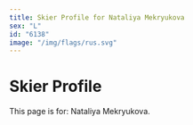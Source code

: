 ```yaml
---
title: Skier Profile for Nataliya Mekryukova
sex: "L"
id: "6138"
image: "/img/flags/rus.svg" 
---
```


# Skier Profile

This page is for: Nataliya Mekryukova.
    